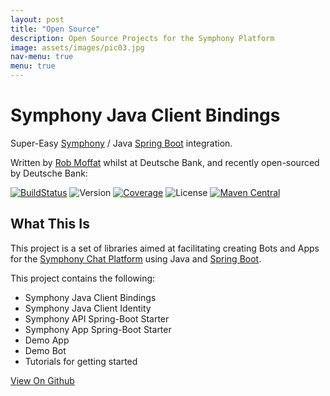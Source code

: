 ```yaml
---
layout: post
title: "Open Source"
description: Open Source Projects for the Symphony Platform
image: assets/images/pic03.jpg
nav-menu: true
menu: true
---
```


# Symphony Java Client Bindings

Super-Easy [Symphony](symphony.com) / Java [Spring Boot](https://spring.io/projects/spring-boot) integration.

Written by [Rob Moffat](https://robmoff.at) whilst at Deutsche Bank, and recently open-sourced by Deutsche Bank:

[![BuildStatus](https://img.shields.io/travis/deutschebank/symphony-java-client-parent)](https://travis-ci/deutschebank/symphony-java-client-parent)
![Version](https://img.shields.io/bintray/v/deutschebank/SymphonyPractice/symphony-java-client-parent)
[![Coverage](https://img.shields.io/codecov/c/github/deutschebank/symphony-java-client-parent)](https://codecov.io/gh/deutschebank/symphony-java-client-parent)
![License](https://img.shields.io/github/license/deutschebank/symphony-java-client-parent)
[![Maven Central](https://img.shields.io/maven-central/v/com.github.deutschebank.symphony/symphony-java-client-parent)](https://search.maven.org/search?q=com.github.deutschebank.symphony)

## What This Is

This project is a set of libraries aimed at facilitating creating Bots and Apps for the [Symphony Chat Platform](https://symphony.com) using Java and [Spring Boot](https://spring.io/projects/spring-boot).

This project contains the following:

- Symphony Java Client Bindings
- Symphony Java Client Identity
- Symphony API Spring-Boot Starter
- Symphony App Spring-Boot Starter
- Demo App 
- Demo Bot
- Tutorials for getting started

[View On Github](https://github.com/deutschebank/symphony-java-client-parent)
